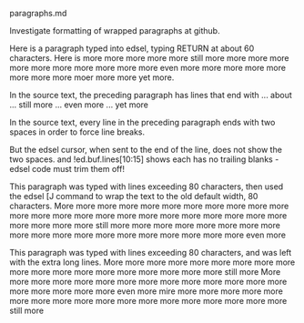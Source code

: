 
paragraphs.md

Investigate formatting of wrapped paragraphs at github.

Here is a paragraph typed into edsel, typing RETURN at about
60 characters.  Here is more more more more more still more
more more more more more more more more more more even more
more more more more more more more moer more more yet more.

In the source text, the preceding paragraph has lines that end with
... about
... still more
... even more
... yet more

In the source text, every line in the preceding paragraph ends with two spaces
in order to force line breaks.

But the edsel cursor, when sent to the end of the line, does not show the two spaces.
and !ed.buf.lines[10:15] shows each has no trailing blanks - edsel code
must trim them off!

This paragraph was typed with lines exceeding 80 characters, then used the
edsel [J command to wrap the text to the old default width, 80 characters. More
more more more more more more more more more more more more more more more more
more more more more more more more more more more more still more more more
more more more more more more more more more more more more more more more more
even more

This paragraph was typed with lines exceeding 80 characters, and was left with the extra long lines.
More more more more more more more more more more more more more more more more more more more still more
More more more more more more more more more more more more more more more more more more more even more
mire more more more more more more more more more more more more more more more more more more still more


